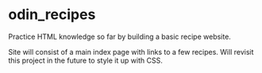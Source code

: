 # odin_recipes
Practice HTML knowledge so far by building a basic recipe website. 

Site will consist of a main index page with links to a few recipes.
Will revisit this project in the future to style it up with CSS.